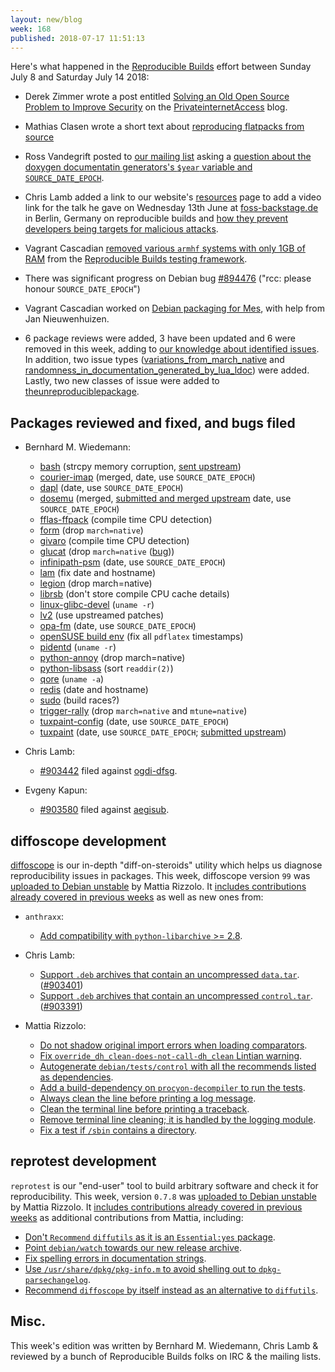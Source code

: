 ```yaml
---
layout: new/blog
week: 168
published: 2018-07-17 11:51:13
---
```


Here's what happened in the [Reproducible Builds](https://reproducible-builds.org) effort between Sunday July 8 and Saturday July 14 2018:

* Derek Zimmer wrote a post entitled [Solving an Old Open Source Problem to Improve Security](https://www.privateinternetaccess.com/blog/2018/07/reproducible-builds-solving-an-old-open-source-problem-to-improve-security/) on the [PrivateinternetAccess](https://www.privateinternetaccess.com) blog.

* Mathias Clasen wrote a short text about [reproducing flatpacks from source](https://blogs.gnome.org/mclasen/2018/07/07/flatpak-making-contribution-easy/)


* Ross Vandegrift posted to [our mailing list](https://lists.reproducible-builds.org/listinfo/rb-general) asking a [question about the doxygen documentatin generators's `$year` variable and `SOURCE_DATE_EPOCH`](https://lists.reproducible-builds.org/pipermail/rb-general/2018-July/001075.html).

* Chris Lamb added a link to our website's [resources](https://reproducible-builds.org/resources/) page to add a video link for the talk he gave on Wednesday 13th June at [foss-backstage.de](https://foss-backstage.de) in Berlin, Germany on reproducible builds and [how they prevent developers being targets for malicious attacks](https://foss-backstage.de/session/think-youre-not-target-tale-3-developers).

* Vagrant Cascadian [removed various `armhf` systems with only 1GB of RAM](https://salsa.debian.org/qa/jenkins.debian.net/commit/91e179d9) from the [Reproducible Builds testing framework](http://tests.reproducible-builds.org/).

* There was significant progress on Debian bug [#894476](https://bugs.debian.org/894476) ("rcc: please honour `SOURCE_DATE_EPOCH`")

* Vagrant Cascadian worked on [Debian packaging for Mes](https://bugs.debian.org/902174), with help from Jan Nieuwenhuizen.

* 6 package reviews were added, 3 have been updated and 6 were removed in this week, adding to [our knowledge about identified issues](https://tests.reproducible-builds.org/debian/index_issues.html). In addition, two issue types ([variations\_from\_march\_native](https://salsa.debian.org/reproducible-builds/reproducible-notes/commit/89029ae8) and [randomness\_in\_documentation\_generated\_by\_lua\_ldoc](https://salsa.debian.org/reproducible-builds/reproducible-notes/commit/06fc7acd)) were added. Lastly, two new classes of issue were added to [theunreproduciblepackage](https://github.com/bmwiedemann/theunreproduciblepackage/tree/master/compile-time-check/).


Packages reviewed and fixed, and bugs filed
-------------------------------------------

* Bernhard M. Wiedemann:
    * [bash](https://bugzilla.opensuse.org/show_bug.cgi?id=1100488) (strcpy memory corruption, [sent upstream](http://lists.gnu.org/archive/html/bug-bash/2018-07/msg00010.html))
    * [courier-imap](https://github.com/svarshavchik/courier-libs/pull/10) (merged, date, use `SOURCE_DATE_EPOCH`)
    * [dapl](https://build.opensuse.org/request/show/622857) (date, use `SOURCE_DATE_EPOCH`)
    * [dosemu](https://build.opensuse.org/request/show/622368) (merged, [submitted and merged upstream](https://github.com/stsp/dosemu2/pull/640) date, use `SOURCE_DATE_EPOCH`)
    * [fflas-ffpack](https://build.opensuse.org/request/show/622370) (compile time CPU detection)
    * [form](https://build.opensuse.org/request/show/621791) (drop `march=native`)
    * [givaro](https://build.opensuse.org/request/show/622366) (compile time CPU detection)
    * [glucat](https://build.opensuse.org/request/show/621954) (drop `march=native` ([bug](https://bugzilla.opensuse.org/show_bug.cgi?id=1100520)))
    * [infinipath-psm](https://build.opensuse.org/request/show/622529) (date, use `SOURCE_DATE_EPOCH`)
    * [lam](https://build.opensuse.org/request/show/621765) (fix date and hostname)
    * [legion](https://build.opensuse.org/request/show/621947) (drop march=native)
    * [librsb](https://build.opensuse.org/request/show/622196) (don't store compile CPU cache details)
    * [linux-glibc-devel](https://build.opensuse.org/request/show/622351) (`uname -r`)
    * [lv2](https://build.opensuse.org/request/show/621773) (use upstreamed patches)
    * [opa-fm](https://build.opensuse.org/request/show/622572) (date, use `SOURCE_DATE_EPOCH`)
    * [openSUSE build env](https://github.com/openSUSE/post-build-checks/pull/20) (fix all `pdflatex` timestamps)
    * [pidentd](https://build.opensuse.org/request/show/622364) (`uname -r`)
    * [python-annoy](https://build.opensuse.org/request/show/621794) (drop march=native)
    * [python-libsass](https://build.opensuse.org/request/show/622824) (sort `readdir(2)`)
    * [qore](https://build.opensuse.org/request/show/622345) (`uname -a`)
    * [redis](https://build.opensuse.org/request/show/622155) (date and hostname)
    * [sudo](https://build.opensuse.org/request/show/622342) (build races?)
    * [trigger-rally](https://build.opensuse.org/request/show/621952) (drop `march=native` and `mtune=native`)
    * [tuxpaint-config](https://build.opensuse.org/request/show/622524) (date, use `SOURCE_DATE_EPOCH`)
    * [tuxpaint](https://build.opensuse.org/request/show/622523) (date, use `SOURCE_DATE_EPOCH`; [submitted upstream](https://sourceforge.net/p/tuxpaint/tuxpaint/merge-requests/4/))

* Chris Lamb:
    * [#903442](https://bugs.debian.org/903442) filed against [ogdi-dfsg](https://tracker.debian.org/pkg/ogdi-dfsg).

* Evgeny Kapun:
    * [#903580](https://bugs.debian.org/903580) filed against [aegisub](https://tracker.debian.org/pkg/aegisub).


diffoscope development
----------------------

[diffoscope](https://diffoscope.org) is our in-depth "diff-on-steroids" utility which helps us diagnose reproducibility issues in packages. This week, diffoscope version `99` was [uploaded to Debian unstable](https://tracker.debian.org/news/971762/accepted-diffoscope-99-source-into-unstable/) by Mattia Rizzolo. It [includes contributions already covered in previous weeks](https://salsa.debian.org/reproducible-builds/diffoscope/commits/99) as well as new ones from:


* `anthraxx`:
    * [Add compatibility with `python-libarchive` >= 2.8](https://salsa.debian.org/reproducible-builds/diffoscope/commit/5ed8e48).

* Chris Lamb:
    * [Support `.deb` archives that contain an uncompressed `data.tar`](https://salsa.debian.org/reproducible-builds/diffoscope/commit/185077c). ([#903401](https://bugs.debian.org/903401))
    * [Support `.deb` archives that contain an uncompressed `control.tar`](https://salsa.debian.org/reproducible-builds/diffoscope/commit/dc9ee98). ([#903391](https://bugs.debian.org/903391))

* Mattia Rizzolo:
    * [Do not shadow original import errors when loading comparators](https://salsa.debian.org/reproducible-builds/diffoscope/commit/90028d4).
    * [Fix `override_dh_clean-does-not-call-dh_clean` Lintian warning](https://salsa.debian.org/reproducible-builds/diffoscope/commit/c0ebadd).
    * [Autogenerate `debian/tests/control` with all the recommends listed as dependencies](https://salsa.debian.org/reproducible-builds/diffoscope/commit/58ec1c7).
    * [Add a build-dependency on `procyon-decompiler` to run the tests](https://salsa.debian.org/reproducible-builds/diffoscope/commit/3c05e56).
    * [Always clean the line before printing a log message](https://salsa.debian.org/reproducible-builds/diffoscope/commit/615095a).
    * [Clean the terminal line before printing a traceback](https://salsa.debian.org/reproducible-builds/diffoscope/commit/fd6eff9).
    * [Remove terminal line cleaning; it is handled by the logging module](https://salsa.debian.org/reproducible-builds/diffoscope/commit/e75be7e).
    * [Fix a test if `/sbin` contains a directory](https://salsa.debian.org/reproducible-builds/diffoscope/commit/8c2b079).


reprotest development
---------------------

`reprotest` is our "end-user" tool to build arbitrary software and check it for reproducibility. This week, version `0.7.8` was [uploaded to Debian unstable](https://tracker.debian.org/news/972031/accepted-reprotest-078-source-into-unstable/) by Mattia Rizzolo. It [includes contributions already covered in previous weeks](https://salsa.debian.org/reproducible-builds/reprotest/commits/debian/0.7.8) as additional contributions from Mattia, including:

* [Don't `Recommend` `diffutils`  as it is an `Essential:yes` package](https://salsa.debian.org/reproducible-builds/reprotest/commit/823d543).
* [Point `debian/watch` towards our new release archive](https://salsa.debian.org/reproducible-builds/reprotest/commit/c614a3c).
* [Fix spelling errors in documentation strings](https://salsa.debian.org/reproducible-builds/reprotest/commit/7173f93).
* [Use `/usr/share/dpkg/pkg-info.m` to avoid shelling out to `dpkg-parsechangelog`](https://salsa.debian.org/reproducible-builds/reprotest/commit/d08174f).
* [Recommend `diffoscope` by itself instead as an alternative to `diffutils`](https://salsa.debian.org/reproducible-builds/reprotest/commit/f32a30c).


Misc.
-----

This week's edition was written by Bernhard M. Wiedemann, Chris Lamb & reviewed by a bunch of Reproducible Builds folks on IRC & the mailing lists.
